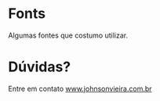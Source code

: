 Fonts
===============
Algumas fontes que costumo utilizar.

Dúvidas?
===============
Entre em contato www.johnsonvieira.com.br
